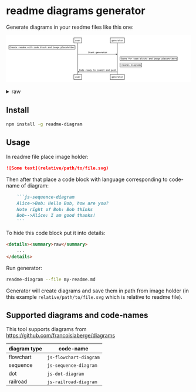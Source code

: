 # readme diagrams generator

Generate diagrams in your readme files like this one:

![diagram](diagrams/jwt-sequence-diagram.svg)
<details><summary>raw</summary>

```js-sequence-diagram
Note left of user: Create readme with code block and image placeholder
user->generator: Start generator 
Note right of generator: Scans for code blocks and image placeholders
Note right of generator: Creates diagrams
generator->user: Code ready to commit and push

```
</details>

## Install

```bash
npm install -g readme-diagram
```

## Usage
In readme file place image holder:
```md
![Some text](relative/path/to/file.svg)
```

Then after that place a code block with language corresponding to code-name of diagram:

```md
    ```js-sequence-diagram
    Alice->Bob: Hello Bob, how are you?
    Note right of Bob: Bob thinks
    Bob-->Alice: I am good thanks!
    ```
```

To hide this code block put it into details:

```html
<details><summary>raw</summary>
    ...
</details>
```

Run generator:

```bash
readme-diagram --file my-readme.md
```

Generator will create diagrams and save them in path from image holder (in this example `relative/path/to/file.svg` which is relative to readme file).

## Supported diagrams and code-names
This tool supports diagrams from https://github.com/francoislaberge/diagrams


| diagram type | code-name |
|---|---|
|flowchart| `js-flowchart-diagram` |
|sequence| `js-sequence-diagram` |
|dot| `js-dot-diagram` |
|railroad| `js-railroad-diagram` |
